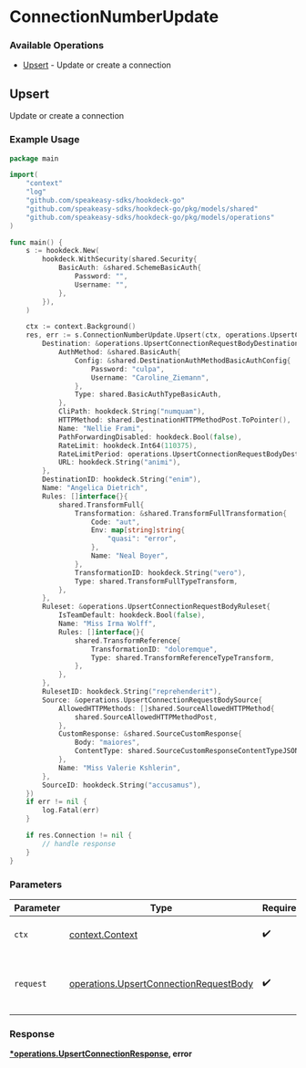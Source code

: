 # ConnectionNumberUpdate

### Available Operations

* [Upsert](#upsert) - Update or create a connection

## Upsert

Update or create a connection

### Example Usage

```go
package main

import(
	"context"
	"log"
	"github.com/speakeasy-sdks/hookdeck-go"
	"github.com/speakeasy-sdks/hookdeck-go/pkg/models/shared"
	"github.com/speakeasy-sdks/hookdeck-go/pkg/models/operations"
)

func main() {
    s := hookdeck.New(
        hookdeck.WithSecurity(shared.Security{
            BasicAuth: &shared.SchemeBasicAuth{
                Password: "",
                Username: "",
            },
        }),
    )

    ctx := context.Background()
    res, err := s.ConnectionNumberUpdate.Upsert(ctx, operations.UpsertConnectionRequestBody{
        Destination: &operations.UpsertConnectionRequestBodyDestination{
            AuthMethod: &shared.BasicAuth{
                Config: &shared.DestinationAuthMethodBasicAuthConfig{
                    Password: "culpa",
                    Username: "Caroline_Ziemann",
                },
                Type: shared.BasicAuthTypeBasicAuth,
            },
            CliPath: hookdeck.String("numquam"),
            HTTPMethod: shared.DestinationHTTPMethodPost.ToPointer(),
            Name: "Nellie Frami",
            PathForwardingDisabled: hookdeck.Bool(false),
            RateLimit: hookdeck.Int64(110375),
            RateLimitPeriod: operations.UpsertConnectionRequestBodyDestinationRateLimitPeriodHour.ToPointer(),
            URL: hookdeck.String("animi"),
        },
        DestinationID: hookdeck.String("enim"),
        Name: "Angelica Dietrich",
        Rules: []interface{}{
            shared.TransformFull{
                Transformation: &shared.TransformFullTransformation{
                    Code: "aut",
                    Env: map[string]string{
                        "quasi": "error",
                    },
                    Name: "Neal Boyer",
                },
                TransformationID: hookdeck.String("vero"),
                Type: shared.TransformFullTypeTransform,
            },
        },
        Ruleset: &operations.UpsertConnectionRequestBodyRuleset{
            IsTeamDefault: hookdeck.Bool(false),
            Name: "Miss Irma Wolff",
            Rules: []interface{}{
                shared.TransformReference{
                    TransformationID: "doloremque",
                    Type: shared.TransformReferenceTypeTransform,
                },
            },
        },
        RulesetID: hookdeck.String("reprehenderit"),
        Source: &operations.UpsertConnectionRequestBodySource{
            AllowedHTTPMethods: []shared.SourceAllowedHTTPMethod{
                shared.SourceAllowedHTTPMethodPost,
            },
            CustomResponse: &shared.SourceCustomResponse{
                Body: "maiores",
                ContentType: shared.SourceCustomResponseContentTypeJSON,
            },
            Name: "Miss Valerie Kshlerin",
        },
        SourceID: hookdeck.String("accusamus"),
    })
    if err != nil {
        log.Fatal(err)
    }

    if res.Connection != nil {
        // handle response
    }
}
```

### Parameters

| Parameter                                                                                        | Type                                                                                             | Required                                                                                         | Description                                                                                      |
| ------------------------------------------------------------------------------------------------ | ------------------------------------------------------------------------------------------------ | ------------------------------------------------------------------------------------------------ | ------------------------------------------------------------------------------------------------ |
| `ctx`                                                                                            | [context.Context](https://pkg.go.dev/context#Context)                                            | :heavy_check_mark:                                                                               | The context to use for the request.                                                              |
| `request`                                                                                        | [operations.UpsertConnectionRequestBody](../../models/operations/upsertconnectionrequestbody.md) | :heavy_check_mark:                                                                               | The request object to use for the request.                                                       |


### Response

**[*operations.UpsertConnectionResponse](../../models/operations/upsertconnectionresponse.md), error**

